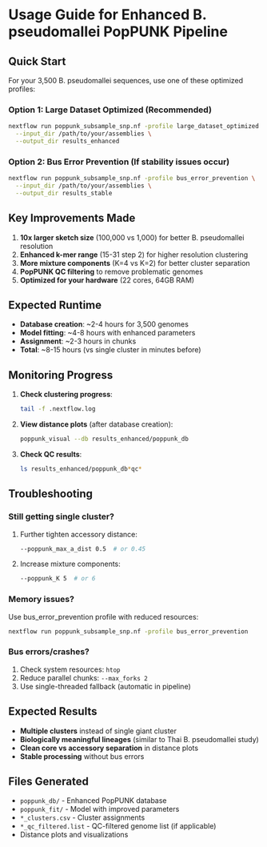 # Usage Guide for Enhanced B. pseudomallei PopPUNK Pipeline

## Quick Start

For your 3,500 B. pseudomallei sequences, use one of these optimized profiles:

### Option 1: Large Dataset Optimized (Recommended)
```bash
nextflow run poppunk_subsample_snp.nf -profile large_dataset_optimized \
  --input_dir /path/to/your/assemblies \
  --output_dir results_enhanced
```

### Option 2: Bus Error Prevention (If stability issues occur)
```bash
nextflow run poppunk_subsample_snp.nf -profile bus_error_prevention \
  --input_dir /path/to/your/assemblies \
  --output_dir results_stable
```

## Key Improvements Made

1. **10x larger sketch size** (100,000 vs 1,000) for better B. pseudomallei resolution
2. **Enhanced k-mer range** (15-31 step 2) for higher resolution clustering
3. **More mixture components** (K=4 vs K=2) for better cluster separation
4. **PopPUNK QC filtering** to remove problematic genomes
5. **Optimized for your hardware** (22 cores, 64GB RAM)

## Expected Runtime

- **Database creation**: ~2-4 hours for 3,500 genomes
- **Model fitting**: ~4-8 hours with enhanced parameters
- **Assignment**: ~2-3 hours in chunks
- **Total**: ~8-15 hours (vs single cluster in minutes before)

## Monitoring Progress

1. **Check clustering progress**:
   ```bash
   tail -f .nextflow.log
   ```

2. **View distance plots** (after database creation):
   ```bash
   poppunk_visual --db results_enhanced/poppunk_db
   ```

3. **Check QC results**:
   ```bash
   ls results_enhanced/poppunk_db*qc*
   ```

## Troubleshooting

### Still getting single cluster?
1. Further tighten accessory distance:
   ```bash
   --poppunk_max_a_dist 0.5  # or 0.45
   ```

2. Increase mixture components:
   ```bash
   --poppunk_K 5  # or 6
   ```

### Memory issues?
Use bus_error_prevention profile with reduced resources:
```bash
nextflow run poppunk_subsample_snp.nf -profile bus_error_prevention
```

### Bus errors/crashes?
1. Check system resources: `htop`
2. Reduce parallel chunks: `--max_forks 2`
3. Use single-threaded fallback (automatic in pipeline)

## Expected Results

- **Multiple clusters** instead of single giant cluster
- **Biologically meaningful lineages** (similar to Thai B. pseudomallei study)
- **Clean core vs accessory separation** in distance plots
- **Stable processing** without bus errors

## Files Generated

- `poppunk_db/` - Enhanced PopPUNK database
- `poppunk_fit/` - Model with improved parameters
- `*_clusters.csv` - Cluster assignments
- `*_qc_filtered.list` - QC-filtered genome list (if applicable)
- Distance plots and visualizations